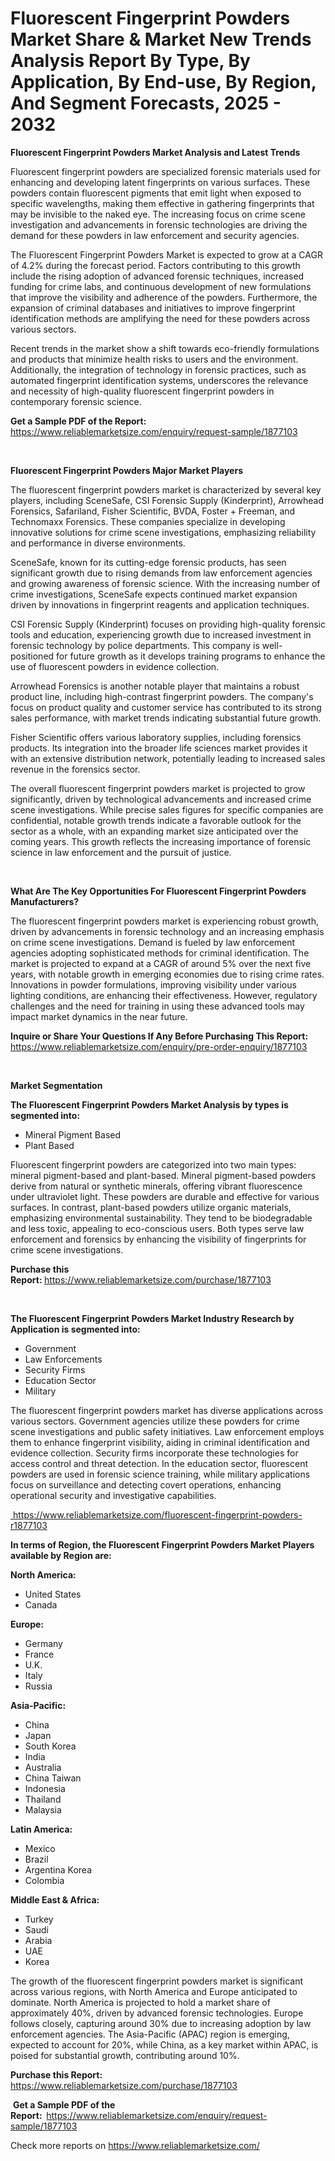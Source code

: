 <p><h1>Fluorescent Fingerprint Powders Market Share & Market New Trends Analysis Report By Type, By Application, By End-use, By Region, And Segment Forecasts, 2025 - 2032</h1></p><p><strong>Fluorescent Fingerprint Powders Market Analysis and Latest Trends</strong></p>
<p><p>Fluorescent fingerprint powders are specialized forensic materials used for enhancing and developing latent fingerprints on various surfaces. These powders contain fluorescent pigments that emit light when exposed to specific wavelengths, making them effective in gathering fingerprints that may be invisible to the naked eye. The increasing focus on crime scene investigation and advancements in forensic technologies are driving the demand for these powders in law enforcement and security agencies.</p><p>The Fluorescent Fingerprint Powders Market is expected to grow at a CAGR of 4.2% during the forecast period. Factors contributing to this growth include the rising adoption of advanced forensic techniques, increased funding for crime labs, and continuous development of new formulations that improve the visibility and adherence of the powders. Furthermore, the expansion of criminal databases and initiatives to improve fingerprint identification methods are amplifying the need for these powders across various sectors. </p><p>Recent trends in the market show a shift towards eco-friendly formulations and products that minimize health risks to users and the environment. Additionally, the integration of technology in forensic practices, such as automated fingerprint identification systems, underscores the relevance and necessity of high-quality fluorescent fingerprint powders in contemporary forensic science.</p></p>
<p><strong>Get a Sample PDF of the Report:&nbsp;</strong> <a href="https://www.reliablemarketsize.com/enquiry/request-sample/1877103?utm_campaign=1845&utm_medium=2&utm_source=Github&utm_content=ia&utm_term=04022025&utm_id=fluorescent-fingerprint-powders">https://www.reliablemarketsize.com/enquiry/request-sample/1877103</a></p>
<p>&nbsp;</p>
<p><strong>Fluorescent Fingerprint Powders Major Market Players</strong></p>
<p><p>The fluorescent fingerprint powders market is characterized by several key players, including SceneSafe, CSI Forensic Supply (Kinderprint), Arrowhead Forensics, Safariland, Fisher Scientific, BVDA, Foster + Freeman, and Technomaxx Forensics. These companies specialize in developing innovative solutions for crime scene investigations, emphasizing reliability and performance in diverse environments.</p><p>SceneSafe, known for its cutting-edge forensic products, has seen significant growth due to rising demands from law enforcement agencies and growing awareness of forensic science. With the increasing number of crime investigations, SceneSafe expects continued market expansion driven by innovations in fingerprint reagents and application techniques.</p><p>CSI Forensic Supply (Kinderprint) focuses on providing high-quality forensic tools and education, experiencing growth due to increased investment in forensic technology by police departments. This company is well-positioned for future growth as it develops training programs to enhance the use of fluorescent powders in evidence collection.</p><p>Arrowhead Forensics is another notable player that maintains a robust product line, including high-contrast fingerprint powders. The company's focus on product quality and customer service has contributed to its strong sales performance, with market trends indicating substantial future growth.</p><p>Fisher Scientific offers various laboratory supplies, including forensics products. Its integration into the broader life sciences market provides it with an extensive distribution network, potentially leading to increased sales revenue in the forensics sector.</p><p>The overall fluorescent fingerprint powders market is projected to grow significantly, driven by technological advancements and increased crime scene investigations. While precise sales figures for specific companies are confidential, notable growth trends indicate a favorable outlook for the sector as a whole, with an expanding market size anticipated over the coming years. This growth reflects the increasing importance of forensic science in law enforcement and the pursuit of justice.</p></p>
<p>&nbsp;</p>
<p><strong>What Are The Key Opportunities For Fluorescent Fingerprint Powders Manufacturers?</strong></p>
<p><p>The fluorescent fingerprint powders market is experiencing robust growth, driven by advancements in forensic technology and an increasing emphasis on crime scene investigations. Demand is fueled by law enforcement agencies adopting sophisticated methods for criminal identification. The market is projected to expand at a CAGR of around 5% over the next five years, with notable growth in emerging economies due to rising crime rates. Innovations in powder formulations, improving visibility under various lighting conditions, are enhancing their effectiveness. However, regulatory challenges and the need for training in using these advanced tools may impact market dynamics in the near future.</p></p>
<p><strong>Inquire or Share Your Questions If Any Before Purchasing This Report:</strong> <a href="https://www.reliablemarketsize.com/enquiry/pre-order-enquiry/1877103?utm_campaign=1845&utm_medium=2&utm_source=Github&utm_content=ia&utm_term=04022025&utm_id=fluorescent-fingerprint-powders">https://www.reliablemarketsize.com/enquiry/pre-order-enquiry/1877103</a></p>
<p>&nbsp;</p>
<p><strong>Market Segmentation</strong></p>
<p><strong>The Fluorescent Fingerprint Powders Market Analysis by types is segmented into:</strong></p>
<p><ul><li>Mineral Pigment Based</li><li>Plant Based</li></ul></p>
<p><p>Fluorescent fingerprint powders are categorized into two main types: mineral pigment-based and plant-based. Mineral pigment-based powders derive from natural or synthetic minerals, offering vibrant fluorescence under ultraviolet light. These powders are durable and effective for various surfaces. In contrast, plant-based powders utilize organic materials, emphasizing environmental sustainability. They tend to be biodegradable and less toxic, appealing to eco-conscious users. Both types serve law enforcement and forensics by enhancing the visibility of fingerprints for crime scene investigations.</p></p>
<p><strong>Purchase this Report:&nbsp;</strong><a href="https://www.reliablemarketsize.com/purchase/1877103?utm_campaign=1845&utm_medium=2&utm_source=Github&utm_content=ia&utm_term=04022025&utm_id=fluorescent-fingerprint-powders">https://www.reliablemarketsize.com/purchase/1877103</a></p>
<p>&nbsp;</p>
<p><strong>The Fluorescent Fingerprint Powders Market Industry Research by Application is segmented into:</strong></p>
<p><ul><li>Government</li><li>Law Enforcements</li><li>Security Firms</li><li>Education Sector</li><li>Military</li></ul></p>
<p><p>The fluorescent fingerprint powders market has diverse applications across various sectors. Government agencies utilize these powders for crime scene investigations and public safety initiatives. Law enforcement employs them to enhance fingerprint visibility, aiding in criminal identification and evidence collection. Security firms incorporate these technologies for access control and threat detection. In the education sector, fluorescent powders are used in forensic science training, while military applications focus on surveillance and detecting covert operations, enhancing operational security and investigative capabilities.</p></p>
<p><a href="https://www.reliablemarketsize.com/fluorescent-fingerprint-powders-r1877103?utm_campaign=1845&utm_medium=2&utm_source=Github&utm_content=ia&utm_term=04022025&utm_id=fluorescent-fingerprint-powders">&nbsp;https://www.reliablemarketsize.com/fluorescent-fingerprint-powders-r1877103</a></p>
<p><strong>In terms of Region, the Fluorescent Fingerprint Powders Market Players available by Region are:</strong></p>
<p>
    <p> <strong> North America: </strong>
        <ul>
            <li>United States</li>
            <li>Canada</li>
        </ul>
        </p> 
    <p> <strong> Europe: </strong>
        <ul>
            <li>Germany</li>
            <li>France</li>
            <li>U.K.</li>
            <li>Italy</li>
            <li>Russia</li>
        </ul>
        </p> 
    <p> <strong> Asia-Pacific: </strong>
        <ul>
            <li>China</li>
            <li>Japan</li>
            <li>South Korea</li>
            <li>India</li>
            <li>Australia</li>
            <li>China Taiwan</li>
            <li>Indonesia</li>
            <li>Thailand</li>
            <li>Malaysia</li>
        </ul>
        </p> 
    <p> <strong> Latin America: </strong>
        <ul>
            <li>Mexico</li>
            <li>Brazil</li>
            <li>Argentina Korea</li>
            <li>Colombia</li>
        </ul>
        </p> 
    <p> <strong> Middle East & Africa: </strong>
        <ul>
            <li>Turkey</li>
            <li>Saudi</li>
            <li>Arabia</li>
            <li>UAE</li>
            <li>Korea</li>
        </ul>
    </p>
    </p>
<p><p>The growth of the fluorescent fingerprint powders market is significant across various regions, with North America and Europe anticipated to dominate. North America is projected to hold a market share of approximately 40%, driven by advanced forensic technologies. Europe follows closely, capturing around 30% due to increasing adoption by law enforcement agencies. The Asia-Pacific (APAC) region is emerging, expected to account for 20%, while China, as a key market within APAC, is poised for substantial growth, contributing around 10%.</p></p>
<p><strong>Purchase this Report: </strong><a href="https://www.reliablemarketsize.com/purchase/1877103?utm_campaign=1845&utm_medium=2&utm_source=Github&utm_content=ia&utm_term=04022025&utm_id=fluorescent-fingerprint-powders">https://www.reliablemarketsize.com/purchase/1877103</a></p>
<p>&nbsp;<strong>Get a Sample PDF of the Report:&nbsp;&nbsp;</strong><a href="https://www.reliablemarketsize.com/enquiry/request-sample/1877103?utm_campaign=1845&utm_medium=2&utm_source=Github&utm_content=ia&utm_term=04022025&utm_id=fluorescent-fingerprint-powders">https://www.reliablemarketsize.com/enquiry/request-sample/1877103</a></p>
<p><strong></strong></p>
<p>Check more reports on <a href="https://www.reliablemarketsize.com/?utm_campaign=1845&utm_medium=2&utm_source=Github&utm_content=ia&utm_term=04022025&utm_id=fluorescent-fingerprint-powders">https://www.reliablemarketsize.com/</a></p>